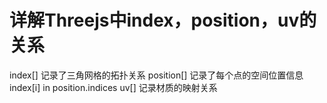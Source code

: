 # 详解Threejs中index，position，uv的关系

index[] 记录了三角网格的拓扑关系
position[] 记录了每个点的空间位置信息
index[i] in position.indices
uv[] 记录材质的映射关系